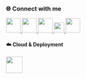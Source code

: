 ### 🌐 Connect with me
<p align="left">
  <a href="https://www.linkedin.com/in/yashwantbhole/" target="_blank">
    <img src="https://skillicons.dev/icons?i=linkedin" height="40"/>
  </a>
  <a href="https://github.com/YashwantBhole" target="_blank">
    <img src="https://skillicons.dev/icons?i=github" height="40"/>
  </a>
  <a href="https://instagram.com/yashwant_bhole_07" target="_blank">
    <img src="https://skillicons.dev/icons?i=instagram" height="40"/>
  </a>
  <a href="mailto:yashwantbhole2004@gmail.com" target="_blank">
    <img src="https://img.shields.io/badge/Email-D14836?style=flat&logo=gmail&logoColor=white" height="28"/>
  </a>
  <a href="https://www.kaggle.com/" target="_blank">
    <img src="https://skillicons.dev/icons?i=kaggle" height="40"/>
  </a>
</p>

#### ☁️ Cloud & Deployment
<p>
  <img src="https://skillicons.dev/icons?i=vercel,netlify,github" height="45"/>
</p>
